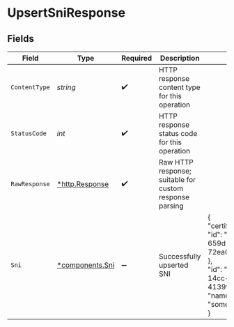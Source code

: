 # UpsertSniResponse


## Fields

| Field                                                                                                                                         | Type                                                                                                                                          | Required                                                                                                                                      | Description                                                                                                                                   | Example                                                                                                                                       |
| --------------------------------------------------------------------------------------------------------------------------------------------- | --------------------------------------------------------------------------------------------------------------------------------------------- | --------------------------------------------------------------------------------------------------------------------------------------------- | --------------------------------------------------------------------------------------------------------------------------------------------- | --------------------------------------------------------------------------------------------------------------------------------------------- |
| `ContentType`                                                                                                                                 | *string*                                                                                                                                      | :heavy_check_mark:                                                                                                                            | HTTP response content type for this operation                                                                                                 |                                                                                                                                               |
| `StatusCode`                                                                                                                                  | *int*                                                                                                                                         | :heavy_check_mark:                                                                                                                            | HTTP response status code for this operation                                                                                                  |                                                                                                                                               |
| `RawResponse`                                                                                                                                 | [*http.Response](https://pkg.go.dev/net/http#Response)                                                                                        | :heavy_check_mark:                                                                                                                            | Raw HTTP response; suitable for custom response parsing                                                                                       |                                                                                                                                               |
| `Sni`                                                                                                                                         | [*components.Sni](../../models/components/sni.md)                                                                                             | :heavy_minus_sign:                                                                                                                            | Successfully upserted SNI                                                                                                                     | {<br/>"certificate": {<br/>"id": "bd380f99-659d-415e-b0e7-72ea05df3218"<br/>},<br/>"id": "36c4566c-14cc-4132-9011-4139fcbbe50a",<br/>"name": "some.example.org"<br/>} |